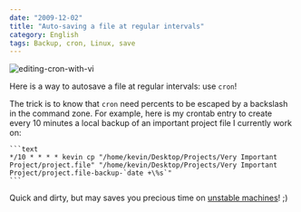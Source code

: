 ```yaml
---
date: "2009-12-02"
title: "Auto-saving a file at regular intervals"
category: English
tags: Backup, cron, Linux, save
---
```


![editing-cron-with-vi](/uploads/2009/editing-cron-with-vi.jpg)

Here is a way to autosave a file at regular intervals: use `cron`!

The trick is to know that `cron` need percents to be escaped by a backslash in the command zone. For example, here is my crontab entry to create every 10 minutes a local backup of an important project file I currently work on:

    ```text
    */10 * * * * kevin cp "/home/kevin/Desktop/Projects/Very Important Project/project.file" "/home/kevin/Desktop/Projects/Very Important Project/project.file-backup-`date +\%s`"
    ```

Quick and dirty, but may saves you precious time on [unstable machines](https://twitter.com/kdeldycke/status/6158072244)! ;)
